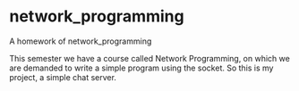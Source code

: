 # network_programming
A homework of network_programming

This semester we have a course called Network Programming, on which we are demanded to write a simple program using the socket. So this is my project, a simple chat server.  
